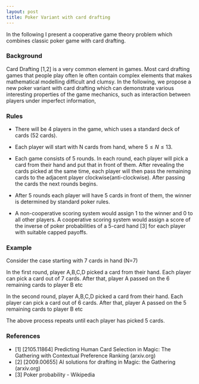 ```yaml
---
layout: post
title: Poker Variant with card drafting  
---
```


In the following I present a cooperative game theory problem which combines classic poker game with card drafting. 

### Background

Card Drafting [1,2] is a very common element in games. Most card drafting games that people play often le often contain complex elements that makes mathematical modelling difficult and clumsy. In the following, we propose a new poker variant with card drafting which can demonstrate various interesting properties of the game mechanics, such as interaction between players under imperfect information,  

 

### Rules

- There will be 4 players in the game, which uses a standard deck of cards (52 cards).  

- Each player will start with N cards from hand, where $5 \leq N \leq 13$.  

- Each game consists of 5 rounds. In each round, each player will pick a card from their hand and put that in front of them. After revealing the cards picked at the same time, each player will then pass the remaining cards to the adjacent player clockwise(anti-clockwise). After passing the cards the next rounds begins.  

- After 5 rounds each player will have 5 cards in front of them, the winner is determined by standard poker rules.   

- A non-cooperative scoring system would assign 1 to the winner and 0 to all other players. A cooperative scoring system would assign a score of the inverse of poker probabilities of a 5-card hand [3] for each player with suitable capped payoffs. 

 

### Example

Consider the case starting with 7 cards in hand (N=7)  

In the first round, player A,B,C,D picked a card from their hand. Each player can pick a card out of 7 cards. After that, player A passed on the 6 remaining cards to player B etc  

In the second round, player A,B,C,D picked a card from their hand. Each player can pick a card out of 6 cards. After that, player A passed on the 5 remaining cards to player B etc 

The above process repeats until each player has picked 5 cards.  


### References 

- [1] [2105.11864] Predicting Human Card Selection in Magic: The Gathering with Contextual Preference Ranking (arxiv.org)  
- [2] [2009.00655] AI solutions for drafting in Magic: the Gathering (arxiv.org) 
- [3] Poker probability - Wikipedia

